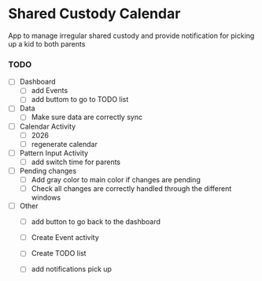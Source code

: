 # Shared Custody Calendar
App to manage irregular shared custody and provide notification for picking up a kid to both parents

### TODO
- [ ] Dashboard
  - [ ] add Events
  - [ ] add buttom to go to TODO list
        
- [ ] Data
   - [ ] Make sure data are correctly sync
         
- [ ] Calendar Activity
  - [ ] 2026
  - [ ] regenerate calendar 

- [ ] Pattern Input Activity
  - [ ] add switch time for parents

- [ ] Pending changes
  - [ ] Add gray color to main color if changes are pending
  - [ ] Check all changes are correctly handled through the different windows
          
- [ ] Other
  - [ ] add button to go back to the dashboard
  - [ ] Create Event activity
  - [ ] Create TODO list
  - [ ] add notifications pick up


 
